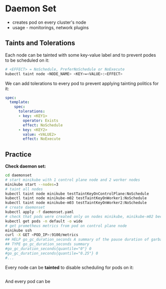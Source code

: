# Daemon Set

* creates pod on every cluster's node
* usage - monitorings, network plugins

## Taints and Tolerations

Each node can be tainted with some key-value label and to prevent podes to be scheduled on it:
```bash
# <EFFECT> = NoSchedule, PreferNoSchedule or NoExecute
kubectl taint node <NODE_NAME> <KEY>=<VALUE>:<EFFECT>
```
We can add tolerations to every pod to prevent applying tainting politics for it:
```yaml
spec:
  template:
    spec:
      tolerations:
      - key: <KEY1>
        operator: Exists
        effect: NoSchedule
      - key: <KEY2>
        value: <VALUE2>
        effect: NoExecute
```

## Practice
**Check daemon set:**
```bash
cd daemonset
# start minikube with 1 control plane node and 2 worker nodes
minikube start --nodes=3
# taint all nodes
kubectl taint node minikube testTaintKeyOnControlPlane:NoSchedule
kubectl taint node minikube-m02 testTaintKeyOnWorker1:NoSchedule
kubectl taint node minikube-m03 testTaintKeyOnWorker2:NoSchedule
# create daemonset
kubectl apply -f daemonset.yaml
# check that pods were created only on nodes minikube, minikube-m02 because of daemonset tolerations config
kubectl get pods -n default -o wide
# get prometheus metrics from pod on control plane node
minikube ssh
curl -X GET <POD_IP>:9100/metrics
## HELP go_gc_duration_seconds A summary of the pause duration of garbage collection cycles.
## TYPE go_gc_duration_seconds summary
#go_gc_duration_seconds{quantile="0"} 0
#go_gc_duration_seconds{quantile="0.25"} 0
#...
```

Every node can be **tainted** to disable scheduling for pods on it:
```yaml

```
And every pod can be 
